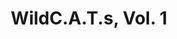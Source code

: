 ---
title: "WildC.A.T.s, Vol. 1"
issue: 31A
issue_nr: 31
full_title: Cats And Dogs
subtitle: ""
story_arc: ""
crossover: ""
variant: ""
publisher: Image Comics
creators: 
  - Alan Moore
  - Dave Johnson
  - Travis Charest
release_date: Sep 1996
release_year: 1996
genre:
  - Action
  - Adventure
  - Super-Heroes
format: Comic
pages: 32
signed_by: ""
price: 2.5
---